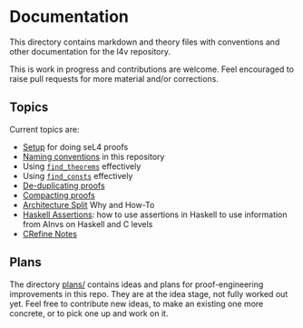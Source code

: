 <!--
     Copyright 2020, Data61, CSIRO (ABN 41 687 119 230)

     SPDX-License-Identifier: CC-BY-SA-4.0
-->

# Documentation

This directory contains markdown and theory files with conventions and other
documentation for the l4v repository.

This is work in progress and contributions are welcome. Feel encouraged to
raise pull requests for more material and/or corrections.

## Topics

Current topics are:

- [Setup](setup.md) for doing seL4 proofs
- [Naming conventions](conventions.md) in this repository
- Using [`find_theorems`](find-theorems.md) effectively
- Using [`find_consts`](find-consts.md) effectively
- [De-duplicating proofs](de-duplicating-proofs.md)
- [Compacting proofs](compacting-proofs.md)
- [Architecture Split](arch-split.md) Why and How-To
- [Haskell Assertions](haskell-assertions.md): how to use assertions in Haskell to use information from AInvs on Haskell and C levels
- [CRefine Notes](crefine-notes.md)

## Plans

The directory [plans/](plans/README.md) contains ideas and plans for
proof-engineering improvements in this repo. They are at the idea stage, not
fully worked out yet. Feel free to contribute new ideas, to make an existing one
more concrete, or to pick one up and work on it.
